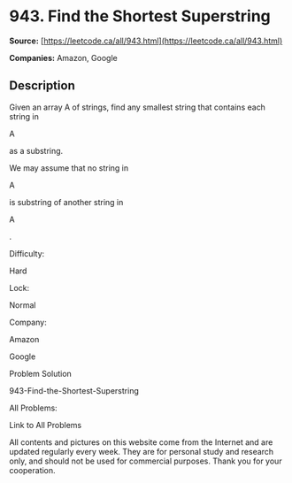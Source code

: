 # 943. Find the Shortest Superstring

**Source:** [https://leetcode.ca/all/943.html](https://leetcode.ca/all/943.html)

**Companies:** Amazon, Google

## Description

Given an array A of strings, find any smallest string that contains each string in

A

as a substring.

We may assume that no string in

A

is substring of another string in

A

.

Difficulty:

Hard

Lock:

Normal

Company:

Amazon

Google

Problem Solution

943-Find-the-Shortest-Superstring

All Problems:

Link to All Problems

All contents and pictures on this website come from the Internet and are updated regularly every week. They are for personal study and research only, and should not be used for commercial purposes. Thank you for your cooperation.

